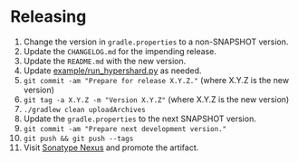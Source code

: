 Releasing
========

 1. Change the version in `gradle.properties` to a non-SNAPSHOT version.
 2. Update the `CHANGELOG.md` for the impending release.
 3. Update the `README.md` with the new version.
 4. Update [example/run_hypershard.py](example/run_hypershard.py) as needed.
 5. `git commit -am "Prepare for release X.Y.Z."` (where X.Y.Z is the new version)
 6. `git tag -a X.Y.Z -m "Version X.Y.Z"` (where X.Y.Z is the new version)
 7. `./gradlew clean uploadArchives`
 8. Update the `gradle.properties` to the next SNAPSHOT version.
 9. `git commit -am "Prepare next development version."`
 10. `git push && git push --tags`
 11. Visit [Sonatype Nexus](https://oss.sonatype.org/) and promote the artifact.
